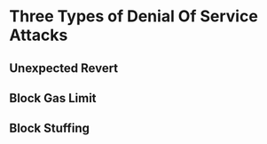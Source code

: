# Three Types of Denial Of Service Attacks

## Unexpected Revert

## Block Gas Limit

## Block Stuffing
